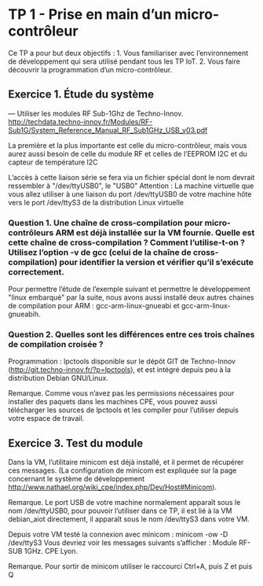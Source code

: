 # TP 1 - Prise en main d’un micro-contrôleur

Ce TP a pour but deux objectifs : 1. Vous familiariser avec l’environnement de développement qui sera utilisé pendant tous les TP IoT. 2. Vous faire découvrir la programmation d’un micro-contrôleur.

## Exercice 1. Étude du système

— Utiliser les modules RF Sub-1Ghz de Techno-Innov.
http://techdata.techno-innov.fr/Modules/RF-Sub1G/System_Reference_Manual_RF_Sub1GHz_USB_v03.pdf

La première et la plus importante est celle du micro-contrôleur, mais vous aurez aussi besoin de celle du module RF et celles de l’EEPROM I2C et du capteur de température I2C


 
L’accès à cette liaison série se fera via un fichier spécial dont le nom devrait ressembler à "/dev/ttyUSB0", le "USB0"
Attention : La machine virtuelle que vous allez utiliser à une liaison du port /dev/ttyUSB0 de votre machine hôte vers le port /dev/ttyS3 de la distribution Linux virtuelle

### Question 1. Une chaîne de cross-compilation pour micro-contrôleurs ARM est déjà installée sur la VM fournie. Quelle est cette chaîne de cross-compilation ? Comment l’utilise-t-on ? Utilisez l’option -v de gcc (celui de la chaîne de cross-compilation) pour identifier la version et vérifier qu’il s’exécute correctement.

Pour permettre l’étude de l’exemple suivant et permettre le développement "linux embarqué" par la suite, nous avons aussi installé deux autres chaines de compilation pour ARM : gcc-arm-linux-gnueabi et gcc-arm-linux-gnueabih.

### Question 2. Quelles sont les différences entre ces trois chaînes de compilation croisée ?

Programmation : lpctools
disponible sur le dépôt GIT de Techno-Innov (http://git.techno-innov.fr/?p=lpctools), et est intégré depuis peu à la distribution Debian GNU/Linux.

Remarque. Comme vous n’avez pas les permissions nécessaires pour installer des paquets dans les machines CPE, vous pouvez aussi télécharger les sources de lpctools et les compiler pour l’utiliser depuis votre espace de travail.

## Exercice 3. Test du module

Dans la VM, l’utilitaire minicom est déjà installé, et il permet de récupérer ces messages. (La configuration de minicom est expliquée sur la page concernant le système de développement http://www.nathael.org/wiki_cpe/index.php/Dev/Host#Minicom).

Remarque. Le port USB de votre machine normalement apparaît sous le nom /dev/ttyUSB0, pour pouvoir l’utiliser dans ce TP, il est lié à la VM debian_aiot directement, il apparaît sous le nom /dev/ttyS3 dans votre VM.

Depuis votre VM testé la connexion avec minicom :
minicom -ow -D /dev/ttyS3
Vous devriez voir les messages suivants s’afficher :
Module RF-SUB 1GHz.
CPE Lyon.

Remarque. Pour sortir de minicom utiliser le raccourci Ctrl+A, puis Z et puis Q





